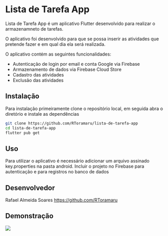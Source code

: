 # Lista de Tarefa App


Lista de Tarefa App é um aplicativo Flutter desenvolvido para realizar o armazenamneto de tarefas.

O aplicativo foi desenvolvido para que se possa inserir as atividades que pretende fazer e em qual dia ela será realizada.

O aplicativo contém as seguintes funcionalidades:

- Autenticação de login por email e conta Google via Firebase
- Armazenamento de dados via Firebase Cloud Store
- Cadastro das atividades
- Exclusão das atividades


## Instalação

Para instalação primeiramente clone o repositório local, em seguida abra o diretório e instale as dependências

```sh
git clone https://github.com/RToramaru/lista-de-tarefa-app
cd lista-de-tarefa-app
flutter pub get
```

## Uso

Para utilizar o aplicativo é necessário adicionar um arquivo assinado key.properties na pasta android.
Incluir o projeto no Firebase para autenticação e para registros no banco de dados

## Desenvolvedor

Rafael Almeida Soares https://github.com/RToramaru


## Demonstração

![](/screen/demonstracao.gif)
